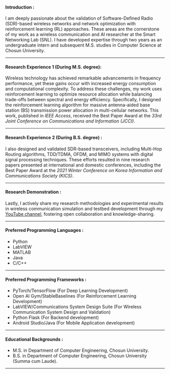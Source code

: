 #### Introduction :
I am deeply passionate about the validation of Software-Defined Radio (SDR)-based wireless networks and network optimization with reinforcement learning (RL) approaches. These areas are the cornerstone of my work as a wireless communication and AI researcher at the Smart Networking Lab (SNL). I have developed expertise through two years as an undergraduate intern and subsequent M.S. studies in Computer Science at Chosun University.
___

#### Research Experience 1 (During M.S. degree):
Wireless technology has achieved remarkable advancements in frequency performance, yet these gains occur with increased energy consumption and computational complexity. To address these challenges, my work uses reinforcement learning to optimize resource allocation while balancing trade-offs between spectral and energy efficiency. Specifically, I designed the reinforcement learning algorithm for massive antenna-aided base station (BS) transmission power allocation in multi-cellular networks. This work, published in _IEEE Access_, received the Best Paper Award at the _33rd Joint Conference on Communications and Information (JCCI)_.
___

#### Research Experience 2 (During B.S. degree) : 
I also designed and validated SDR-based transceivers, including Multi-Hop Routing algorithms, TDD/TDMA, OFDM, and MIMO systems with digital signal processing techniques. These efforts resulted in nine research papers presented at international and domestic conferences, including the Best Paper Award at the _2021 Winter Conference on Korea Information and Communications Society (KICS)_.
___

#### Research Demonstration : 
Lastly, I actively share my research methodologies and experimental results in wireless communication simulation and testbed development through my [YouTube channel](https://www.youtube.com/@youngwooh), fostering open collaboration and knowledge-sharing.
___

#### Preferred Programming Languages : 
* Python
* LabVIEW
* MATLAB
* Java
* C/C++
___

#### Preferred Programming Frameworks :
* PyTorch/TensorFlow (For Deep Learning Development)
* Open AI Gym/StableBaselines (For Reinforcement Learning Development)
* LabVIEW/Communications System Design Suite (For Wireless Communication System Design and Validation)
* Python Flask (For Backend development)
* Android Studio/Java (For Mobile Application development)
___

#### Educational Backgrounds :
* M.S. in Department of Computer Engineering, Chosun University.
* B.S. in Department of Computer Engineering, Chosun University (Summa cum Laude).
___
